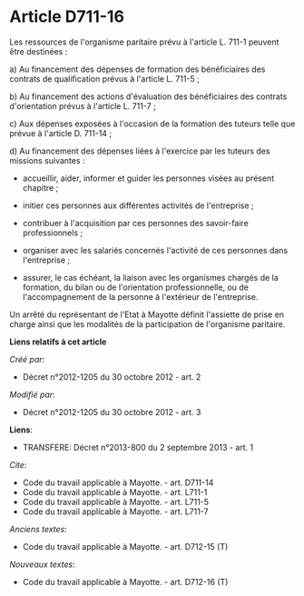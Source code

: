 # Article D711-16

Les ressources de l'organisme paritaire prévu à l'article L. 711-1 peuvent être destinées : 

a) Au financement des dépenses de formation des bénéficiaires des contrats de qualification prévus à l'article L. 711-5 ; 

b) Au financement des actions d'évaluation des bénéficiaires des contrats d'orientation prévus à l'article L. 711-7 ; 

c) Aux dépenses exposées à l'occasion de la formation des tuteurs telle que prévue à l'article D. 711-14 ; 

d) Au financement des dépenses liées à l'exercice par les tuteurs des missions suivantes :

- accueillir, aider, informer et guider les personnes visées au présent chapitre ;

- initier ces personnes aux différentes activités de l'entreprise ;

- contribuer à l'acquisition par ces personnes des savoir-faire professionnels ;

- organiser avec les salariés concernés l'activité de ces personnes dans l'entreprise ;

- assurer, le cas échéant, la liaison avec les organismes chargés de la formation, du bilan ou de l'orientation
professionnelle, ou de l'accompagnement de la personne à l'extérieur de l'entreprise. 

Un arrêté du représentant de l'Etat à Mayotte définit l'assiette de prise en charge ainsi que les modalités de la
participation de l'organisme paritaire.

**Liens relatifs à cet article**

_Créé par_:

  - Décret n°2012-1205 du 30 octobre 2012 - art. 2

_Modifié par_:

  - Décret n°2012-1205 du 30 octobre 2012 - art. 3

**Liens**:

  - TRANSFERE: Décret n°2013-800 du 2 septembre 2013 - art. 1

_Cite_:

  - Code du travail applicable à Mayotte. - art. D711-14
  - Code du travail applicable à Mayotte. - art. L711-1
  - Code du travail applicable à Mayotte. - art. L711-5
  - Code du travail applicable à Mayotte. - art. L711-7

_Anciens textes_:

  - Code du travail applicable à Mayotte. - art. D712-15 (T)

_Nouveaux textes_:

  - Code du travail applicable à Mayotte. - art. D712-16 (T)
